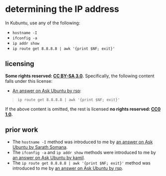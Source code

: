 # determining the IP address
In Kubuntu, use any of the following:

- `hostname -I`
- `ifconfig -a`
- `ip addr show`
- `ip route get 8.8.8.8 | awk '{print $NF; exit}'`

## licensing
**Some rights reserved: [CC BY-SA 3.0](https://creativecommons.org/licenses/by-sa/3.0/).** Specifically, the following content falls under this license:

- [An answer on Ask Ubuntu by rsp](https://askubuntu.com/questions/430853/how-do-i-find-my-internal-ip-address/604691#604691):

> `ip route get 8.8.8.8 | awk '{print $NF; exit}'`

If the above content is omitted, the rest is licensed **no rights reserved: [CC0 1.0](https://creativecommons.org/publicdomain/zero/1.0/).**

## prior work
- The `hostname -I` method was introduced to me by [an answer on Ask Ubuntu by Sarath Somana](https://askubuntu.com/questions/430853/how-do-i-find-my-internal-ip-address/665495#665495).
- The `ifconfig -a` and `ip addr show` methods were introduced to me by [an answer on Ask Ubuntu by kamil](https://askubuntu.com/questions/430853/how-do-i-find-my-internal-ip-address/430855#430855).
- The `ip route get 8.8.8.8 | awk '{print $NF; exit}'` method was introduced to me by [an answer on Ask Ubuntu by rsp](https://askubuntu.com/questions/430853/how-do-i-find-my-internal-ip-address/604691#604691).
